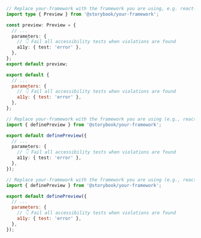 ```ts filename=".storybook/preview.ts" renderer="common" language="ts" tabTitle="CSF 3"
// Replace your-framework with the framework you are using, e.g. react-vite, nextjs, vue3-vite, etc.
import type { Preview } from '@storybook/your-framework';

const preview: Preview = {
  // ...
  parameters: {
    // 👇 Fail all accessibility tests when violations are found
    a11y: { test: 'error' },
  },
};
export default preview;
```

```js filename=".storybook/preview.js" renderer="common" language="js" tabTitle="CSF 3"
export default {
  // ...
  parameters: {
    // 👇 Fail all accessibility tests when violations are found
    a11y: { test: 'error' },
  },
};
```

```ts filename=".storybook/preview.ts" renderer="react" language="ts" tabTitle="CSF Next 🧪"
// Replace your-framework with the framework you are using (e.g., react-vite, nextjs, nextjs-vite)
import { definePreview } from '@storybook/your-framework';

export default definePreview({
  // ...
  parameters: {
    // 👇 Fail all accessibility tests when violations are found
    a11y: { test: 'error' },
  },
});

```

<!-- JS snippets still needed while providing both CSF 3 & Next -->

```js filename=".storybook/preview.js" renderer="react" language="js" tabTitle="CSF Next 🧪"
// Replace your-framework with the framework you are using (e.g., react-vite, nextjs, nextjs-vite)
import { definePreview } from '@storybook/your-framework';

export default definePreview({
  // ...
  parameters: {
    // 👇 Fail all accessibility tests when violations are found
    a11y: { test: 'error' },
  },
});

```
